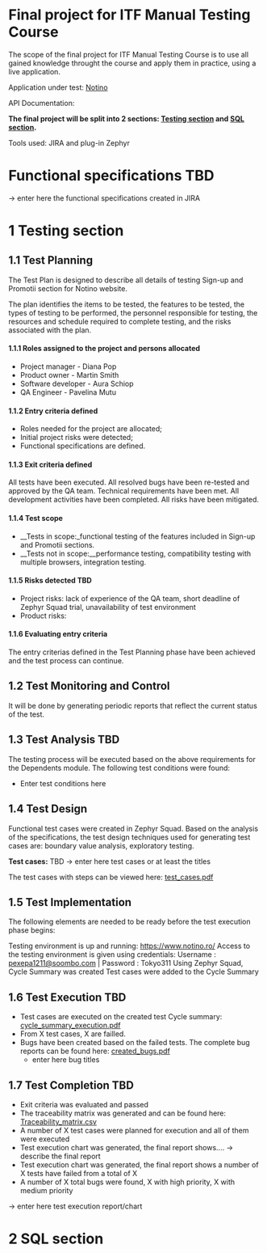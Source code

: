 # Final project for ITF Manual Testing Course

The scope of the final project for ITF Manual Testing Course is to use all gained knowledge throught the course and apply them in practice, using a live application. 

Application under test: [Notino](https://www.notino.ro/)

API Documentation: 

**The final project will be split into 2 sections: [Testing section](https://github.com/PaveM/Proiect-Practic-Testare-Manuala/blob/main/README.md#11-test-planning) and [SQL section](https://github.com/PaveM/Proiect-Practic-Testare-Manuala/blob/main/README.md#2-sql-section).**

Tools used: JIRA and plug-in Zephyr

# Functional specifications TBD

-> enter here the functional specifications created in JIRA


# 1 Testing section

## 1.1 Test Planning

The Test Plan is designed to describe all details of testing Sign-up and Promotii section for Notino website. 

The plan identifies the items to be tested, the features to be tested, the types of testing to be performed, the personnel responsible for testing, the resources and schedule required to complete testing, and the risks associated with the plan.

#### 1.1.1 Roles assigned to the project and persons allocated
* Project manager - Diana Pop 
* Product owner - Martin Smith 
* Software developer - Aura Schiop 
* QA Engineer - Pavelina Mutu 

#### 1.1.2 Entry criteria defined
* Roles needed for the project are allocated;
* Initial project risks were detected;
* Functional specifications are defined.

#### 1.1.3 Exit criteria defined
All tests have been executed.
All resolved bugs have been re-tested and approved by the QA team.
Technical requirements have been met.
All development activities have been completed.
All risks have been mitigated.

#### 1.1.4 Test scope

* __Tests in scope:_functional testing of the features included in Sign-up and Promotii sections. 
* __Tests not in scope:__performance testing, compatibility testing with multiple browsers, integration testing.

#### 1.1.5 Risks detected TBD

* Project risks: lack of experience of the QA team, short deadline of Zephyr Squad trial, unavailability of test environment
* Product risks: 

#### 1.1.6 Evaluating entry criteria

The entry criterias defined in the Test Planning phase have been achieved and the test process can continue. 

## 1.2 Test Monitoring and Control

It will be done by generating periodic reports that reflect the current status of the test.

## 1.3 Test Analysis TBD

The testing process will be executed based on the above requirements for the Dependents module. The following test conditions were found:
 * Enter test conditions here

## 1.4 Test Design

Functional test cases were created in Zephyr Squad. Based on the analysis of the specifications, the test design techniques used for generating test cases 
are: boundary value analysis, exploratory testing.

**Test cases:** TBD
-> enter here test cases or at least the titles


The test cases with steps can be viewed here: [test_cases.pdf]()

## 1.5 Test Implementation

The following elements are needed to be ready before the test execution phase begins:

Testing environment is up and running: https://www.notino.ro/
Access to the testing environment is given using credentials: Username : pexepa1211@soombo.com | Password : Tokyo311
Using Zephyr Squad, Cycle Summary was created
Test cases were added to the Cycle Summary


## 1.6 Test Execution TBD

* Test cases are executed on the created test Cycle summary: [cycle_summary_execution.pdf]()
* From X test cases, X are failled.
* Bugs have been created based on the failed tests. The complete bug reports can be found here: [created_bugs.pdf]()
    *  enter here bug titles


## 1.7 Test Completion TBD

* Exit criteria was evaluated and passed
* The traceability matrix was generated and can be found here: [Traceability_matrix.csv]()
* A number of X test cases were planned for execution and all of them were executed
* Test execution chart was generated, the final report shows.... -> describe the final report
* Test execution chart was generated, the final report shows a number of X tests have failed from a total of X
* A number of X total bugs were found, X with high priority, X with medium priority

-> enter here test execution report/chart

# 2 SQL section
